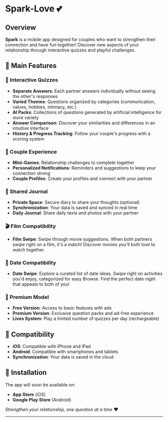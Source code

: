 # Spark-Love 💕

## Overview

**Spark** is a mobile app designed for couples who want to strengthen their connection and have fun together! Discover new aspects of your relationship through interactive quizzes and playful challenges.

## 🎯 Main Features

### 📝 Interactive Quizzes

- **Separate Answers**: Each partner answers individually without seeing the other's responses
- **Varied Themes**: Questions organized by categories (communication, values, hobbies, intimacy, etc.)
- **AI Packs**: Collections of questions generated by artificial intelligence for more variety
- **Answer Comparison**: Discover your similarities and differences in an intuitive interface
- **History & Progress Tracking**: Follow your couple's progress with a scoring system

### 👥 Couple Experience

- **Mini-Games**: Relationship challenges to complete together
- **Personalized Notifications**: Reminders and suggestions to keep your connection strong
- **Couple Profiles**: Create your profiles and connect with your partner

### 📖 Shared Journal

- **Private Space**: Secure diary to share your thoughts (optional)
- **Synchronization**: Your data is saved and synced in real time
- **Daily Journal**: Share daily texts and photos with your partner

### 🎬 Film Compatibility

- **Film Swipe**: Swipe through movie suggestions. When both partners swipe right on a film, it's a match! Discover movies you'll both love to watch together.

### 📅 Date Compatibility

- **Date Swipe**: Explore a curated list of date ideas. Swipe right on activities you'd enjoy, categorized for easy Browse. Find the perfect date night that appeals to both of you!

### 💎 Premium Model

- **Free Version**: Access to basic features with ads
- **Premium Version**: Exclusive question packs and ad-free experience
- **Lives System**: Play a limited number of quizzes per day (rechargeable)

## 📱 Compatibility

- **iOS**: Compatible with iPhone and iPad
- **Android**: Compatible with smartphones and tablets
- **Synchronization**: Your data is saved in the cloud

## 🚀 Installation

The app will soon be available on:

- **App Store** (iOS)
- **Google Play Store** (Android)

*Strengthen your relationship, one question at a time* ❤️

---
